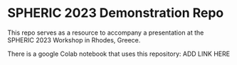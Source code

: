 # SPHERIC 2023 Demonstration Repo

This repo serves as a resource to accompany a presentation at the SPHERIC 2023 Workshop in Rhodes, Greece.

There is a google Colab notebook that uses this repository: ADD LINK HERE